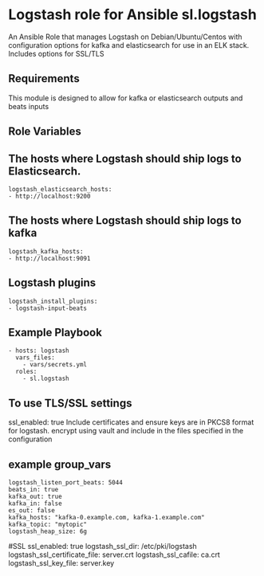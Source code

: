 # Logstash role for Ansible sl.logstash

An Ansible Role that manages Logstash on Debian/Ubuntu/Centos with configuration options for kafka and elasticsearch for use in an ELK stack. Includes options for SSL/TLS 

## Requirements

This module is designed to allow for kafka or elasticsearch outputs and beats inputs

## Role Variables

## The hosts where Logstash should ship logs to Elasticsearch.
    logstash_elasticsearch_hosts:
    - http://localhost:9200

## The hosts where Logstash should ship logs to kafka
    logstash_kafka_hosts:
    - http://localhost:9091

## Logstash plugins
    logstash_install_plugins:
    - logstash-input-beats

## Example Playbook

    - hosts: logstash
      vars_files:
        - vars/secrets.yml 
      roles:
        - sl.logstash

## To use TLS/SSL settings
ssl_enabled: true 
 Include certificates and ensure keys are in PKCS8 format for logstash. encrypt using vault and include in the files specified in the configuration

## example group_vars

    logstash_listen_port_beats: 5044
    beats_in: true
    kafka_out: true
    kafka_in: false
    es_out: false
    kafka_hosts: "kafka-0.example.com, kafka-1.example.com"
    kafka_topic: "mytopic"
    logstash_heap_size: 6g
#SSL
    ssl_enabled: true
    logstash_ssl_dir: /etc/pki/logstash
    logstash_ssl_certificate_file: server.crt
    logstash_ssl_cafile: ca.crt
    logstash_ssl_key_file: server.key

